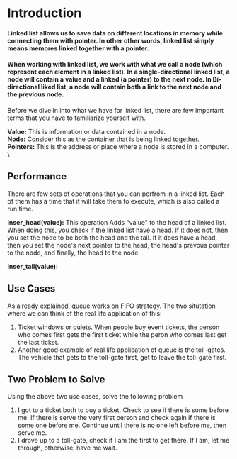 # **Introduction**
#### Linked list allows us to save data on different locations in memory while connecting them with pointer. In other other words, linked list simply means memores linked together with a pointer.
#### When working with linked list, we work with what we call a node (which represent each element in a linked list). In a single-directional linked list, a node will contain a value and a linked (a pointer) to the next node. In Bi-directional liked list, a node will contain both a link to the next node and the previous node.
Before we dive in into what we have for linked list, there are few important terms that you have to familiarize yourself with.

**Value:** This is information or data contained in a node. \
**Node:** Consider this as the container that is being linked together.  \
**Pointers:** This is the address or place where a node is stored in a computer. \
<!-- **Rear/Tail:** Get the last item from queue.  
\
**The picture below will help you understand Queue.** -->

<!-- ![Picture](Queue.png) -->
 
## **Performance**
There are few sets of operations that you can perfrom in a linked list. Each of them has a time that it will take them to execute, which is also called a run time.

**inser_head(value):** This operation Adds "value" to the head of a linked list. When doing this, you check if the linked list have a head. If it does not, then you set the node to be both the head and the tail. If it does have a head, then you set the node's next pointer to the head, the head's prevous pointer to the node, and finally, the head to the node.

**inser_tail(value):** 

## **Use Cases**
As already explained, queue works on FIFO strategy. The two situtation where we can think of the real life application of this:
1. Ticket windows or oulets. When people buy event tickets, the person who comes first gets the first ticket while the peron who comes last get the last ticket.
2. Another good example of real life application of queue is the toll-gates. The vehicle that gets to the toll-gate first, get to leave the toll-gate first.
## **Two Problem to Solve**
Using the above two use cases, solve the following problem
1. I got to a ticket both to buy a ticket. Check to see if there is some before me. If there is serve the very first person and check again if there is some one before me. Continue until there is no one left before me, then serve me.
2. I drove up to a toll-gate, check if I am the first to get there. If I am, let me through, otherwise, have me wait.